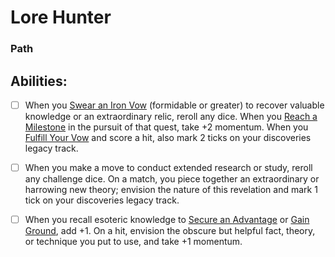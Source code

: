 # Lore Hunter
### Path


## Abilities:
- [ ] When you [Swear an Iron Vow](Swear_an_Iron_Vow.md) (formidable or greater) to recover valuable knowledge or an extraordinary relic, reroll any dice. When you [Reach a Milestone](Reach_a_Milestone.md) in the pursuit of that quest, take +2 momentum. When you [Fulfill Your Vow](Fulfill_Your_Vow.md) and score a hit, also mark 2 ticks on your discoveries legacy track.

- [ ] When you make a move to conduct extended research or study, reroll any challenge dice. On a match, you piece together an extraordinary or harrowing new theory; envision the nature of this revelation and mark 1 tick on your discoveries legacy track.

- [ ] When you recall esoteric knowledge to [Secure an Advantage](4._Moves/Adventure/Secure_an_Advantage.md) or [Gain Ground](Gain_Ground.md), add +1. On a hit, envision the obscure but helpful fact, theory, or technique you put to use, and take +1 momentum.

